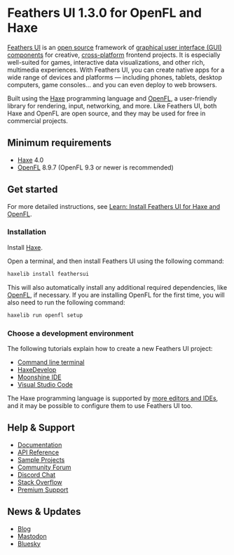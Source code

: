# Feathers UI 1.3.0 for OpenFL and Haxe

[Feathers UI](https://feathersui.com/) is an [open source](https://github.com/feathersui/feathersui-openfl) framework of [graphical user interface (GUI) components](https://feathersui.com/learn/haxe-openfl/ui-components/) for creative, [cross-platform](https://feathersui.com/cross-platform-guis/) frontend projects. It is especially well-suited for games, interactive data visualizations, and other rich, multimedia experiences. With Feathers UI, you can create native apps for a wide range of devices and platforms — including phones, tablets, desktop computers, game consoles… and you can even deploy to web browsers.

Built using the [Haxe](https://haxe.org/) programming language and [OpenFL](https://openfl.org/), a user-friendly library for rendering, input, networking, and more. Like Feathers UI, both Haxe and OpenFL are open source, and they may be used for free in commercial projects.

## Minimum requirements

- [Haxe](https://haxe.org/) 4.0
- [OpenFL](https://openfl.org/) 8.9.7 (OpenFL 9.3 or newer is recommended)

## Get started

For more detailed instructions, see [Learn: Install Feathers UI for Haxe and OpenFL](https://feathersui.com/learn/haxe-openfl/installation/).

### Installation

Install [Haxe](https://haxe.org/download/).

Open a terminal, and then install Feathers UI using the following command:

```sh
haxelib install feathersui
```

This will also automatically install any additional required dependencies, like [OpenFL](https://openfl.org/), if necessary. If you are installing OpenFL for the first time, you will also need to run the following command:

```sh
haxelib run openfl setup
```

### Choose a development environment

The following tutorials explain how to create a new Feathers UI project:

- [Command line terminal](https://feathersui.com/learn/haxe-openfl/terminal-new-project)
- [HaxeDevelop](https://feathersui.com/learn/haxe-openfl/haxedevelop)
- [Moonshine IDE](https://feathersui.com/learn/haxe-openfl/moonshine-ide)
- [Visual Studio Code](https://feathersui.com/learn/haxe-openfl/visual-studio-code)

The Haxe programming language is supported by [more editors and IDEs](https://haxe.org/documentation/introduction/editors-and-ides.html), and it may be possible to configure them to use Feathers UI too.

## Help & Support

- [Documentation](https://feathersui.com/learn/haxe-openfl/)
- [API Reference](https://api.feathersui.com/)
- [Sample Projects](https://feathersui.com/samples/haxe-openfl/)
- [Community Forum](https://community.feathersui.com/)
- [Discord Chat](https://discord.feathersui.com/)
- [Stack Overflow](https://stackoverflow.com/questions/tagged/feathersui)
- [Premium Support](https://feathersui.com/premium-support/)

## News & Updates

- [Blog](https://feathersui.com/blog/)
- [Mastodon](https://fosstodon.org/@feathersui)
- [Bluesky](https://bsky.app/profile/feathersui.bsky.social)
